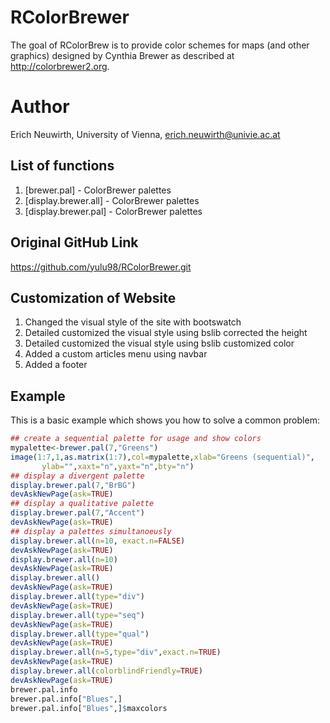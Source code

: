 # RColorBrewer

The goal of RColorBrew is to provide color schemes for maps (and other graphics) designed by Cynthia Brewer as described at http://colorbrewer2.org.

# Author

Erich Neuwirth, University of Vienna, erich.neuwirth@univie.ac.at


## List of functions

1.  [brewer.pal] - ColorBrewer palettes
2.  [display.brewer.all] - ColorBrewer palettes
3.  [display.brewer.pal] - ColorBrewer palettes

## Original GitHub Link

https://github.com/yulu98/RColorBrewer.git

## Customization of Website

1. Changed the visual style of the site with bootswatch
2. Detailed customized the visual style using bslib corrected the height
3. Detailed customized the visual style using bslib customized color
4. Added a custom articles menu using navbar
5. Added a footer


## Example

This is a basic example which shows you how to solve a common problem:

``` r
## create a sequential palette for usage and show colors
mypalette<-brewer.pal(7,"Greens")
image(1:7,1,as.matrix(1:7),col=mypalette,xlab="Greens (sequential)",
       ylab="",xaxt="n",yaxt="n",bty="n")
## display a divergent palette
display.brewer.pal(7,"BrBG")
devAskNewPage(ask=TRUE)
## display a qualitative palette
display.brewer.pal(7,"Accent")
devAskNewPage(ask=TRUE)
## display a palettes simultanoeusly
display.brewer.all(n=10, exact.n=FALSE)
devAskNewPage(ask=TRUE)
display.brewer.all(n=10)
devAskNewPage(ask=TRUE)
display.brewer.all()
devAskNewPage(ask=TRUE)
display.brewer.all(type="div")
devAskNewPage(ask=TRUE)
display.brewer.all(type="seq")
devAskNewPage(ask=TRUE)
display.brewer.all(type="qual") 
devAskNewPage(ask=TRUE)
display.brewer.all(n=5,type="div",exact.n=TRUE)
devAskNewPage(ask=TRUE)
display.brewer.all(colorblindFriendly=TRUE)
devAskNewPage(ask=TRUE)
brewer.pal.info
brewer.pal.info["Blues",]
brewer.pal.info["Blues",]$maxcolors
```

